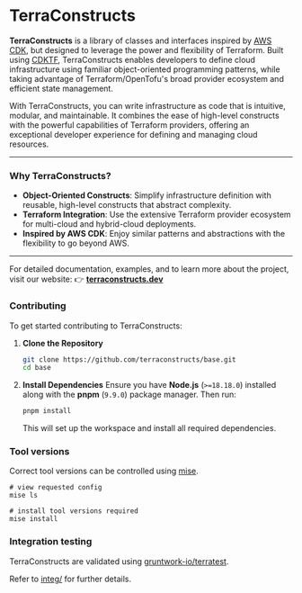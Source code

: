 # TerraConstructs

**TerraConstructs** is a library of classes and interfaces inspired by [AWS CDK](https://github.com/aws/aws-cdk), but designed to leverage the power and flexibility of Terraform. Built using [CDKTF](https://github.com/hashicorp/terraform-cdk), TerraConstructs enables developers to define cloud infrastructure using familiar object-oriented programming patterns, while taking advantage of Terraform/OpenTofu's broad provider ecosystem and efficient state management.

With TerraConstructs, you can write infrastructure as code that is intuitive, modular, and maintainable. It combines the ease of high-level constructs with the powerful capabilities of Terraform providers, offering an exceptional developer experience for defining and managing cloud resources.

---

### Why TerraConstructs?

- **Object-Oriented Constructs**: Simplify infrastructure definition with reusable, high-level constructs that abstract complexity.
- **Terraform Integration**: Use the extensive Terraform provider ecosystem for multi-cloud and hybrid-cloud deployments.
- **Inspired by AWS CDK**: Enjoy similar patterns and abstractions with the flexibility to go beyond AWS.

---

For detailed documentation, examples, and to learn more about the project, visit our website:
👉 **[terraconstructs.dev](https://terraconstructs.dev)**

### Contributing

To get started contributing to TerraConstructs:

1. **Clone the Repository**
   ```bash
   git clone https://github.com/terraconstructs/base.git
   cd base
   ```

2. **Install Dependencies**
   Ensure you have **Node.js** (`>=18.18.0`) installed along with the **pnpm** (`9.9.0`) package manager. Then run:
   ```bash
   pnpm install
   ```

   This will set up the workspace and install all required dependencies.

### Tool versions

Correct tool versions can be controlled using [mise](https://mise.jdx.dev/getting-started.html#quickstart).

```console
# view requested config
mise ls

# install tool versions required
mise install
```

### Integration testing

TerraConstructs are validated using [gruntwork-io/terratest](https://github.com/gruntwork-io/terratest).

Refer to [integ/](./integ/README.md) for further details.
